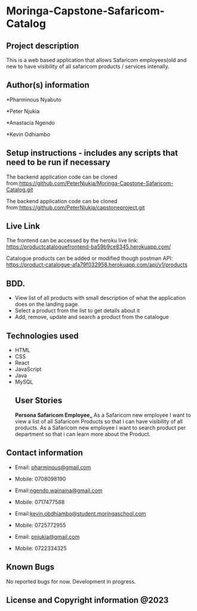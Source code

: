 # Moringa-Capstone-Safaricom-Catalog
## Project description
This is a web based application that allows Safaricom employees(old and new to have visibility of all safaricom products / services intenally.
## Author(s) information
*Pharminous Nyabuto

*Peter Njukia

*Anastacia Ngendo

*Kevin Odhiambo

## Setup instructions - includes any scripts that need to be run if necessary



The backend application code can be cloned from:https://github.com/PeterNjukia/Moringa-Capstone-Safaricom-Catalog.git



The backend application code can be cloned from:https://github.com/PeterNjukia/capstoneproject.git

## Live Link
The frontend can be accessed by the heroku live link:
https://productcataloguefrontend-ba59b9ce8345.herokuapp.com/

Catalogue products can be added or modified though postman API: https://product-catalogue-afa79f032958.herokuapp.com/api/v1/products
## BDD.
* View list of all products with  small description of what the application does on the landing page.
* Select a product from the list to get details about it
* Add, remove, update and search a product from the catalogue
## Technologies used
* HTML
* CSS
* React
* JavaScript
* Java
* MySQL
  ## User Stories
   **Persona Safaricom Employee_**
  As a Safaricom new employee I want to view a list of all Safaricom Products so that i can have visibility of all products.
  As a Safaricom new employee I want to search product per department so that i can learn more about the Product.
## Contact information
* Email: pharminous@gmail.com
* Mobile: 0708098190

* Email:ngendo.wainaina@gmail.com
* Mobile: 0717477588

* Email:kevin.obdhiambo@student.moringaschool.com
* Mobile: 0725772955

* Email: pnjukia@gmail.com
* Mobile: 0722334325

## Known Bugs
No reported bugs for now. Development in progress.
## License and Copyright information @2023
